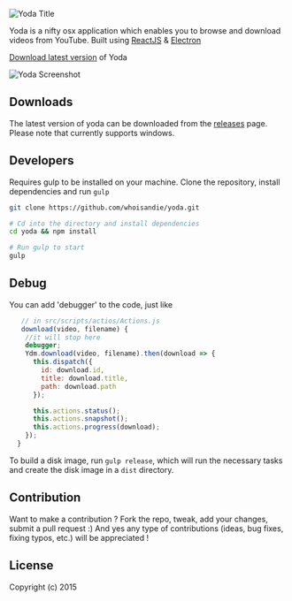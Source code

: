 ![Yoda Title](https://s3-us-west-2.amazonaws.com/github.whoisandie.com/yoda-title.png)

Yoda is a nifty osx application which enables you to browse and download videos from YouTube.
Built using [ReactJS](https://facebook.github.io/react) & [Electron](http://electron.atom.io)

[Download latest version](https://github.com/whoisandie/yoda/releases/tag/v1.0.0) of Yoda

![Yoda Screenshot](https://s3-us-west-2.amazonaws.com/github.whoisandie.com/yoda-screen.png)

## Downloads
The latest version of yoda can be downloaded from the [releases](https://github.com/whoisandie/yoda/releases) page.
Please note that currently supports windows.

## Developers
Requires gulp to be installed on your machine.
Clone the repository, install dependencies and run `gulp`

``` bash
git clone https://github.com/whoisandie/yoda.git

# Cd into the directory and install dependencies
cd yoda && npm install

# Run gulp to start
gulp
```

## Debug
You can add 'debugger' to the code, just like
``` javascript
   // in src/scripts/actios/Actions.js
   download(video, filename) {
    //it will stop here
    debugger;
    Ydm.download(video, filename).then(download => {
      this.dispatch({
        id: download.id,
        title: download.title,
        path: download.path
      });

      this.actions.status();
      this.actions.snapshot();
      this.actions.progress(download);
    });
  }
```

To build a disk image, run `gulp release`, which will run the necessary tasks
and create the disk image in a `dist` directory.

## Contribution

Want to make a contribution ? Fork the repo, tweak, add your changes, submit a pull request :) And yes any type of contributions (ideas, bug fixes, fixing typos, etc.) will be appreciated !

## License

Copyright (c) 2015
